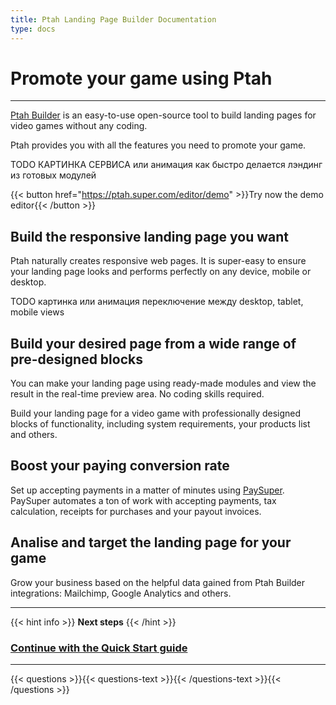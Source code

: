 ```yaml
---
title: Ptah Landing Page Builder Documentation
type: docs
---
```


# Promote your game using Ptah
***

[Ptah Builder](https://ptah.super.com) is an easy-to-use open-source tool to build landing pages for video games without any coding.

Ptah provides you with all the features you need to promote your game.

TODO КАРТИНКА СЕРВИСА или анимация как быстро делается лэндинг из готовых модулей

{{< button href="https://ptah.super.com/editor/demo" >}}Try now the demo editor{{< /button >}}

## Build the responsive landing page you want

Ptah naturally creates responsive web pages. It is super-easy to ensure your landing page looks and performs perfectly on any device, mobile or desktop. 

TODO картинка или анимация переключение между desktop, tablet, mobile views

## Build your desired page from a wide range of pre-designed blocks

You can make your landing page using ready-made modules and view the result in the real-time preview area.
No coding skills required.

Build your landing page for a video game with professionally designed blocks of functionality, including system requirements, your products list and others.

## Boost your paying conversion rate

Set up accepting payments in a matter of minutes using [PaySuper](https://docs.pay.super.com/docs/payments). 
PaySuper automates a ton of work with accepting payments, tax calculation, receipts for purchases and your payout invoices.

## Analise and target the landing page for your game

Grow your business based on the helpful data gained from Ptah Builder integrations: Mailchimp, Google Analytics and others.

***

{{< hint info >}}
**Next steps**
{{< /hint >}}

### [**Continue with the Quick Start guide**](/docs/quick-start)

***

{{< questions >}}{{< questions-text >}}{{< /questions-text >}}{{< /questions >}}